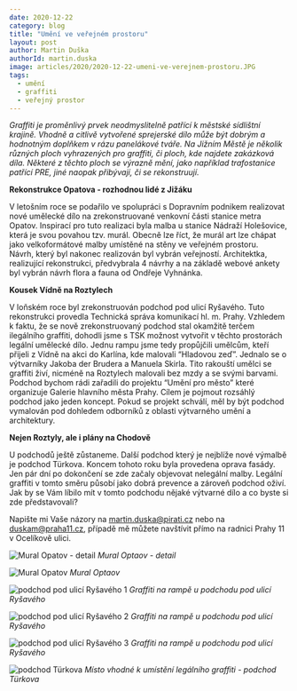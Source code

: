 ```yaml
---
date: 2020-12-22
category: blog
title: "Umění ve veřejném prostoru"
layout: post
author: Martin Duška
authorId: martin.duska
image: articles/2020/2020-12-22-umeni-ve-verejnem-prostoru.JPG
tags: 
  - umění
  - graffiti
  - veřejný prostor
---
```


*Graffiti je proměnlivý prvek neodmyslitelně patřící k městské sídlištní krajině. Vhodně a citlivě vytvořené sprejerské dílo může být dobrým a hodnotným doplňkem v rázu panelákové tváře. Na Jižním Městě je několik různých ploch vyhrazených pro graffiti, či ploch, kde najdete zakázková díla. Některé z těchto ploch se výrazně mění, jako například trafostanice patřící PRE, jiné naopak přibývají, či se rekonstruují.*

**Rekonstrukce Opatova - rozhodnou lidé z Jižáku**

V letošním roce se podařilo ve spolupráci s Dopravním podnikem realizovat nové umělecké dílo na zrekonstruované venkovní části stanice metra Opatov.
Inspirací pro tuto realizaci byla malba u stanice Nádraží Holešovice, která je svou povahou tzv. murál. Obecně lze říct, že murál art lze chápat jako velkoformátové malby umístěné na stěny ve veřejném prostoru.  
Návrh, který byl nakonec realizován byl vybrán veřejností. Architektka, realizující rekonstrukci, předvybrala 4 návrhy a na základě webové ankety byl vybrán návrh flora a fauna od Ondřeje Vyhnánka. 

**Kousek Vídně na Roztylech**

V loňském roce byl zrekonstruován podchod pod ulicí Ryšavého. Tuto rekonstrukci provedla Technická správa komunikací hl. m. Prahy. Vzhledem k faktu, že se nově zrekonstruovaný podchod stal okamžitě terčem ilegálního graffiti, dohodli jsme s TSK možnost vytvořit v těchto prostorách legální umělecké dílo. Jednu rampu jsme tedy propůjčili umělcům, kteří přijeli z Vídně na akci do Karlína, kde malovali “Hladovou zeď”. Jednalo se o výtvarníky Jakoba der Brudera a Manuela Skirla. Tito rakouští umělci se graffiti živí, nicméně na Roztylech malovali bez mzdy a se svými barvami.
Podchod bychom rádi zařadili do projektu “Umění pro město” které organizuje Galerie hlavního města Prahy. Cílem je pojmout rozsáhlý podchod jako jeden koncept. Pokud se projekt schválí, měl by být podchod vymalován pod dohledem odborníků z oblasti výtvarného umění a architektury.

**Nejen Roztyly, ale i plány na Chodově**

U podchodů ještě zůstaneme.  Další podchod který je nejblíže nové výmalbě je podchod Türkova. Koncem tohoto roku byla provedena oprava fasády. Jen pár dní po dokončení se zde začaly objevovat nelegální malby. Legální graffiti v tomto směru působí jako dobrá prevence a zároveň podchod oživí. Jak by se Vám líbilo mít v tomto podchodu nějaké výtvarné dílo a co byste si zde představovali?

Napište mi Vaše názory na [martin.duska@pirati.cz](mailto:martin.duska@pirati.cz) nebo na [duskam@praha11.cz](mailto:duskam@praha11.cz), případě mě můžete navštívit přímo na radnici Prahy 11 v Ocelíkově ulici.

![Mural Opatov - detail](/assets/img/articles/2020/2020-12-22-umeni-ve-verejnem-prostoruI.JPG) 
*Mural Optaov - detail*


![Mural Opatov](/assets/img/articles/2020/2020-12-22-umeni-ve-verejnem-prostoruII.JPG) 
*Mural Optaov*


![podchod pod ulicí Ryšavého 1](/assets/img/articles/2020/2020-12-22-umeni-ve-verejnem-prostoruIII.JPG) 
*Graffiti na rampě u podchodu pod ulicí Ryšavého*


![podchod pod ulicí Ryšavého 2](/assets/img/articles/2020/2020-12-22-umeni-ve-verejnem-prostoruIV.JPG) 
*Graffiti na rampě u podchodu pod ulicí Ryšavého*


![podchod pod ulicí Ryšavého 3](/assets/img/articles/2020/2020-12-22-umeni-ve-verejnem-prostoruV.JPG) 
*Graffiti na rampě u podchodu pod ulicí Ryšavého*


![podchod Türkova](/assets/img/articles/2020/2020-12-22-umeni-ve-verejnem-prostoruVI.JPG) 
*Místo vhodné k umístění legálního graffiti - podchod Türkova*
